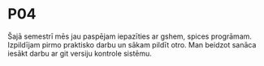 # P04
Šajā semestrī mēs jau paspējam iepazīties ar gshem, spices progrāmam. Izpildījam pirmo praktisko darbu un sākam pildīt otro. Man beidzot sanāca iesākt darbu ar git versiju kontrole sistēmu.
